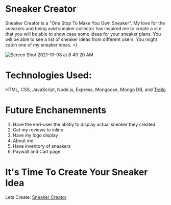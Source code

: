 # Sneaker Creator


Sneaker Creator is a "One Stop To Make You Own Sneaker". My love for the sneakers and being avid sneaker collector has inspired me to create a site that you will be able to show case some ideas for your sneaker plans. You will be able to see a list of sneaker ideas from different users. You might catch one of my sneaker ideas. =)

![Screen Shot 2021-10-08 at 8 49 20 AM](https://user-images.githubusercontent.com/89040369/136562864-e1411aaa-35a3-42ef-af8c-c8a133131efe.png)

# Technologies Used:

HTML, CSS, JavaScript, Node.js, Express, Mongoose, Mongo DB, and [Trello](https://trello.com/b/P7yzbLau/project-2-sei)

# Future Enchanemnents

1. Have the end-user the ablitiy to display actual sneaker they created
2. Get my reviews to inline
3. Have my logo display
4. About me
5. Have inventory of sneakers
6. Paywall and Cart page


# It's Time To Create Your Sneaker Idea

Lets Create: [Sneaker Creator](https://sei-project-2-sneaker-history.herokuapp.com/)

